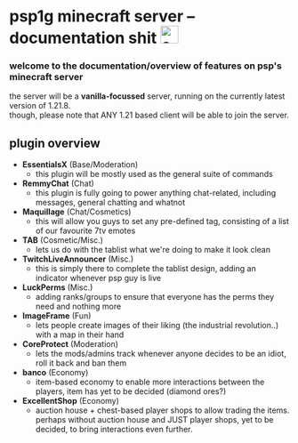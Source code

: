 # psp1g minecraft server – documentation shit <img alt="explosion" height="32px" src="https://cdn.7tv.app/emote/01G441MB3G0003ZBJEP4ZNWG0T/4x.gif" />

### welcome to the documentation/overview of features on psp's minecraft server 
the server will be a **vanilla-focussed** server, running on the currently latest version of 1.21.8.  
though, please note that ANY 1.21 based client will be able to join the server.

## __plugin overview__
- **EssentialsX** (Base/Moderation)
    - this plugin will be mostly used as the general suite of commands
- **RemmyChat** (Chat)
    - this plugin is fully going to power anything chat-related, including messages, general chatting and whatnot
- **Maquillage** (Chat/Cosmetics)
    - this will allow you guys to set any pre-defined tag, consisting of a list of our favourite 7tv emotes
- **TAB** (Cosmetic/Misc.)
    - lets us do with the tablist what we're doing to make it look clean
- **TwitchLiveAnnouncer** (Misc.)
    - this is simply there to complete the tablist design, adding an indicator whenever psp guy is live
- **LuckPerms** (Misc.)
    - adding ranks/groups to ensure that everyone has the perms they need and nothing more
- **ImageFrame** (Fun)
    - lets people create images of their liking (the industrial revolution..)  with a map in their hand
- **CoreProtect** (Moderation)
    - lets the mods/admins track whenever anyone decides to be an idiot, roll it back and ban them
- **banco** (Economy)
    - item-based economy to enable more interactions between the players, item has yet to be decided (diamond ores?)
- **ExcellentShop** (Economy)
    - auction house + chest-based player shops to allow trading the items. perhaps without auction house and JUST player shops, yet to be decided, to bring interactions even further.